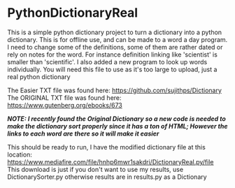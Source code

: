 # PythonDictionaryReal
This is a simple python dictionary project to turn a dictionary into a python dictionary. This is for offline use, and can be made to a word a day program. I need to change some of the definitions, some of them are rather dated or rely on notes for the word. For instance definition linking like 'scientist' is smaller than 'scientific'. I also added a new program to look up words individually.
You will need this file to use as it's too large to upload, just a real python dictionary

The Easier TXT file was found here:  https://github.com/sujithps/Dictionary
The ORIGINAL TXT file was found here:  https://www.gutenberg.org/ebooks/673

***NOTE: I recently found the Original Dictionary so a new code is needed to make the dictionary sort properly since it has a ton of HTML; However the links to each word are there so it will make it easier***

This should be ready to run, I have the modified dictionary file at this location: https://www.mediafire.com/file/hnhp6mwr1sakdri/DictionaryReal.py/file
This download is just if you don't want to use my results, use DictionarySorter.py otherwise results are in results.py as a Dictionary
